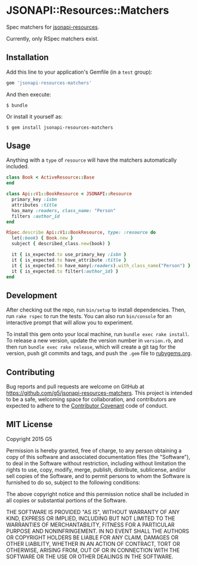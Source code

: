 # JSONAPI::Resources::Matchers

Spec matchers for [jsonapi-resources](https://github.com/cerebris/jsonapi-resources).

Currently, only RSpec matchers exist.

## Installation

Add this line to your application's Gemfile (in a `test` group):

```ruby
gem 'jsonapi-resources-matchers'
```

And then execute:

    $ bundle

Or install it yourself as:

    $ gem install jsonapi-resources-matchers

## Usage

Anything with a `type` of `resource` will have the matchers automatically included.

```ruby
class Book < ActiveResource::Base
end

class Api::V1::BookResource < JSONAPI::Resource
  primary_key :isbn
  attributes :title
  has_many :readers, class_name: "Person"
  filters :author_id
end

RSpec.describe Api::V1::BookResource, type: :resource do
  let(:book) { Book.new }
  subject { described_class.new(book) }

  it { is_expected.to use_primary_key :isbn }
  it { is_expected.to have_attribute :title }
  it { is_expected.to have_many(:readers).with_class_name("Person") }
  it { is_expected.to filter(:author_id) }
end
```

## Development

After checking out the repo, run `bin/setup` to install dependencies. Then, run `rake rspec` to run the tests. You can also run `bin/console` for an interactive prompt that will allow you to experiment.

To install this gem onto your local machine, run `bundle exec rake install`. To release a new version, update the version number in `version.rb`, and then run `bundle exec rake release`, which will create a git tag for the version, push git commits and tags, and push the `.gem` file to [rubygems.org](https://rubygems.org).

## Contributing

Bug reports and pull requests are welcome on GitHub at https://github.com/g5/jsonapi-resources-matchers. This project is intended to be a safe, welcoming space for collaboration, and contributors are expected to adhere to the [Contributor Covenant](contributor-covenant.org) code of conduct.

## MIT License

Copyright 2015 G5

Permission is hereby granted, free of charge, to any person obtaining
a copy of this software and associated documentation files (the
"Software"), to deal in the Software without restriction, including
without limitation the rights to use, copy, modify, merge, publish,
distribute, sublicense, and/or sell copies of the Software, and to
permit persons to whom the Software is furnished to do so, subject to
the following conditions:

The above copyright notice and this permission notice shall be
included in all copies or substantial portions of the Software.

THE SOFTWARE IS PROVIDED "AS IS", WITHOUT WARRANTY OF ANY KIND,
EXPRESS OR IMPLIED, INCLUDING BUT NOT LIMITED TO THE WARRANTIES OF
MERCHANTABILITY, FITNESS FOR A PARTICULAR PURPOSE AND
NONINFRINGEMENT. IN NO EVENT SHALL THE AUTHORS OR COPYRIGHT HOLDERS BE
LIABLE FOR ANY CLAIM, DAMAGES OR OTHER LIABILITY, WHETHER IN AN ACTION
OF CONTRACT, TORT OR OTHERWISE, ARISING FROM, OUT OF OR IN CONNECTION
WITH THE SOFTWARE OR THE USE OR OTHER DEALINGS IN THE SOFTWARE.
